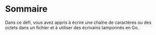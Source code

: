 # Sommaire

Dans ce défi, vous avez appris à écrire une chaîne de caractères ou des octets dans un fichier et à utiliser des écrivains tamponnés en Go.
